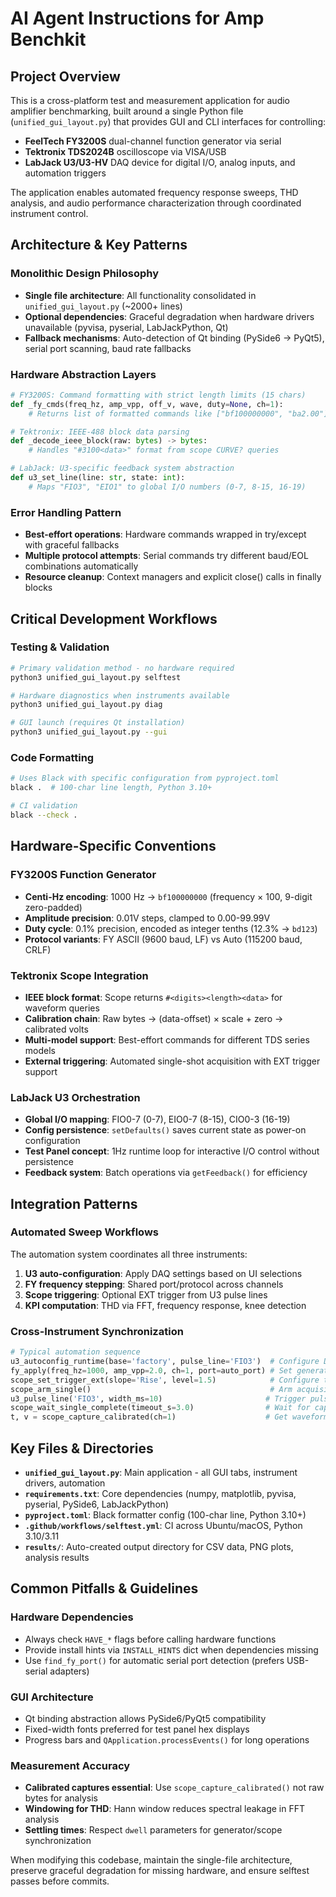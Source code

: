 # AI Agent Instructions for Amp Benchkit

## Project Overview
This is a cross-platform test and measurement application for audio amplifier benchmarking, built around a single Python file (`unified_gui_layout.py`) that provides GUI and CLI interfaces for controlling:

- **FeelTech FY3200S** dual-channel function generator via serial
- **Tektronix TDS2024B** oscilloscope via VISA/USB 
- **LabJack U3/U3-HV** DAQ device for digital I/O, analog inputs, and automation triggers

The application enables automated frequency response sweeps, THD analysis, and audio performance characterization through coordinated instrument control.

## Architecture & Key Patterns

### Monolithic Design Philosophy
- **Single file architecture**: All functionality consolidated in `unified_gui_layout.py` (~2000+ lines)
- **Optional dependencies**: Graceful degradation when hardware drivers unavailable (pyvisa, pyserial, LabJackPython, Qt)
- **Fallback mechanisms**: Auto-detection of Qt binding (PySide6 → PyQt5), serial port scanning, baud rate fallbacks

### Hardware Abstraction Layers
```python
# FY3200S: Command formatting with strict length limits (15 chars)
def _fy_cmds(freq_hz, amp_vpp, off_v, wave, duty=None, ch=1):
    # Returns list of formatted commands like ["bf100000000", "ba2.00"]

# Tektronix: IEEE-488 block data parsing
def _decode_ieee_block(raw: bytes) -> bytes:
    # Handles "#3100<data>" format from scope CURVE? queries

# LabJack: U3-specific feedback system abstraction
def u3_set_line(line: str, state: int):
    # Maps "FIO3", "EIO1" to global I/O numbers (0-7, 8-15, 16-19)
```

### Error Handling Pattern
- **Best-effort operations**: Hardware commands wrapped in try/except with graceful fallbacks
- **Multiple protocol attempts**: Serial commands try different baud/EOL combinations automatically
- **Resource cleanup**: Context managers and explicit close() calls in finally blocks

## Critical Development Workflows

### Testing & Validation
```bash
# Primary validation method - no hardware required
python3 unified_gui_layout.py selftest

# Hardware diagnostics when instruments available  
python3 unified_gui_layout.py diag

# GUI launch (requires Qt installation)
python3 unified_gui_layout.py --gui
```

### Code Formatting
```bash
# Uses Black with specific configuration from pyproject.toml
black .  # 100-char line length, Python 3.10+

# CI validation
black --check .
```

## Hardware-Specific Conventions

### FY3200S Function Generator
- **Centi-Hz encoding**: 1000 Hz → `bf100000000` (frequency × 100, 9-digit zero-padded)
- **Amplitude precision**: 0.01V steps, clamped to 0.00-99.99V
- **Duty cycle**: 0.1% precision, encoded as integer tenths (12.3% → `bd123`)
- **Protocol variants**: FY ASCII (9600 baud, LF) vs Auto (115200 baud, CRLF)

### Tektronix Scope Integration  
- **IEEE block format**: Scope returns `#<digits><length><data>` for waveform queries
- **Calibration chain**: Raw bytes → (data-offset) × scale + zero → calibrated volts
- **Multi-model support**: Best-effort commands for different TDS series models
- **External triggering**: Automated single-shot acquisition with EXT trigger support

### LabJack U3 Orchestration
- **Global I/O mapping**: FIO0-7 (0-7), EIO0-7 (8-15), CIO0-3 (16-19) 
- **Config persistence**: `setDefaults()` saves current state as power-on configuration
- **Test Panel concept**: 1Hz runtime loop for interactive I/O control without persistence
- **Feedback system**: Batch operations via `getFeedback()` for efficiency

## Integration Patterns

### Automated Sweep Workflows
The automation system coordinates all three instruments:
1. **U3 auto-configuration**: Apply DAQ settings based on UI selections
2. **FY frequency stepping**: Shared port/protocol across channels  
3. **Scope triggering**: Optional EXT trigger from U3 pulse lines
4. **KPI computation**: THD via FFT, frequency response, knee detection

### Cross-Instrument Synchronization
```python
# Typical automation sequence
u3_autoconfig_runtime(base='factory', pulse_line='FIO3')  # Configure DAQ
fy_apply(freq_hz=1000, amp_vpp=2.0, ch=1, port=auto_port) # Set generator
scope_set_trigger_ext(slope='Rise', level=1.5)            # Configure trigger
scope_arm_single()                                        # Arm acquisition
u3_pulse_line('FIO3', width_ms=10)                       # Trigger pulse
scope_wait_single_complete(timeout_s=3.0)                # Wait for capture
t, v = scope_capture_calibrated(ch=1)                    # Get waveform
```

## Key Files & Directories

- **`unified_gui_layout.py`**: Main application - all GUI tabs, instrument drivers, automation
- **`requirements.txt`**: Core dependencies (numpy, matplotlib, pyvisa, pyserial, PySide6, LabJackPython) 
- **`pyproject.toml`**: Black formatter config (100-char line, Python 3.10+)
- **`.github/workflows/selftest.yml`**: CI across Ubuntu/macOS, Python 3.10/3.11
- **`results/`**: Auto-created output directory for CSV data, PNG plots, analysis results

## Common Pitfalls & Guidelines

### Hardware Dependencies
- Always check `HAVE_*` flags before calling hardware functions
- Provide install hints via `INSTALL_HINTS` dict when dependencies missing
- Use `find_fy_port()` for automatic serial port detection (prefers USB-serial adapters)

### GUI Architecture  
- Qt binding abstraction allows PySide6/PyQt5 compatibility
- Fixed-width fonts preferred for test panel hex displays
- Progress bars and `QApplication.processEvents()` for long operations

### Measurement Accuracy
- **Calibrated captures essential**: Use `scope_capture_calibrated()` not raw bytes for analysis
- **Windowing for THD**: Hann window reduces spectral leakage in FFT analysis  
- **Settling times**: Respect `dwell` parameters for generator/scope synchronization

When modifying this codebase, maintain the single-file architecture, preserve graceful degradation for missing hardware, and ensure selftest passes before commits.